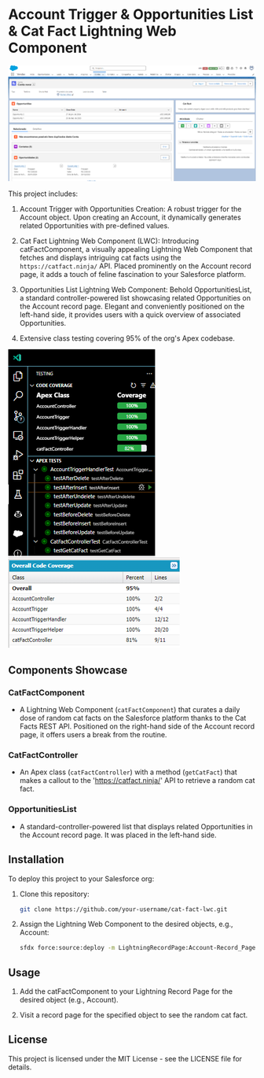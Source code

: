# Account Trigger & Opportunities List & Cat Fact Lightning Web Component

![Alt text](image.png)

This project includes:

1. Account Trigger with Opportunities Creation: A robust trigger for the Account object. Upon creating an Account, it dynamically generates related Opportunities with pre-defined values.

2. Cat Fact Lightning Web Component (LWC): Introducing catFactComponent, a visually appealing Lightning Web Component that fetches and displays intriguing cat facts using the `https://catfact.ninja/` API. Placed prominently on the Account record page, it adds a touch of feline fascination to your Salesforce platform.

3. Opportunities List Lightning Web Component: Behold OpportunitiesList, a standard controller-powered list showcasing related Opportunities on the Account record page. Elegant and conveniently positioned on the left-hand side, it provides users with a quick overview of associated Opportunities.

4. Extensive class testing covering 95% of the org's Apex codebase.

![ ](image-1.png) ![Alt text](image-2.png)

## Components Showcase

### CatFactComponent

- A Lightning Web Component (`catFactComponent`) that curates a daily dose of random cat facts on the Salesforce platform thanks to the Cat Facts REST API. Positioned on the right-hand side of the Account record page, it offers users a break from the routine.

### CatFactController

- An Apex class (`catFactController`) with a method (`getCatFact`) that makes a callout to the 'https://catfact.ninja/' API to retrieve a random cat fact.

### OpportunitiesList

- A standard-controller-powered list that displays related Opportunities in the Account record page. It was placed in the left-hand side. 


## Installation

To deploy this project to your Salesforce org:

1. Clone this repository:

   ```bash
   git clone https://github.com/your-username/cat-fact-lwc.git
   ```

2. Assign the Lightning Web Component to the desired objects, e.g., Account:

    ```bash
    sfdx force:source:deploy -m LightningRecordPage:Account-Record_Page
    ```

## Usage

1. Add the catFactComponent to your Lightning Record Page for the desired object (e.g., Account).

2. Visit a record page for the specified object to see the random cat fact.

## License

This project is licensed under the MIT License - see the LICENSE file for details.

